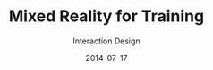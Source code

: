 ---
title: Mixed Reality for Training
subtitle: Interaction Design
layout: default
modal-id: 2
date: 2014-07-17
img: mrtraining.png
thumbnail: mrtraining-thumbnail.png
alt: image-alt
project-date: April 2014
client: Start Bootstrap
category: Web Development
description: <br>Interdisciplinary approaches for the analysis of sports training covered the following elements:<br><span style="font-family:Droid serif; font-style:Italic;"><b>· Psychological approach:</b> Motivation, Goal Setting, Confidence, Anxiety</span><br><span style="font-family:Droid serif; font-style:Italic;"><b>· Physiological approach:</b> Short-term/Long-term physiological reaction</span><br><span style="font-family:Droid serif; font-style:Italic;"><b>· Biomechanical approach:</b> Biomechanics, Sports Rehabilitation</span><br><br>Based on the analysis, we discovered mixed reality sports training's key features. Summaries are as follows:<br><br><span style="font-family:Droid serif; font-style:Italic;"><b>1. First-person view coaching</b></span><br><span style="font-family:Droid serif; font-style:Italic;">Psychological approach:</span> Appropriate feedback about the correct posture will give the trainee a sense of stability and motivate them.<span style="font-family:Droid serif; font-style:Italic;">Physiological approach:</span> Intuitive and efficient exercise will lead to an increasing amount of training so that people can obtain a strong body.<span style="font-family:Droid serif; font-style:Italic;">Biomechanical approach:</span> Posture correction during exercise will ensure safety.<span style="font-family:Droid serif; font-style:Italic;"><b>2. Third-person view coaching</b></span><br><span style="font-family:Droid serif; font-style:Italic;">Psychological approach:</span> Exercise manual with self-avatar will provide vicarious experience and confidence.<span style="font-family:Droid serif; font-style:Italic;">Physiological approach:</span> The self-avatar manual could show understandable contents for appropriate exercise intensity.<span style="font-family:Droid serif; font-style:Italic;">Biomechanical approach:</span> The intuitive manual will provide insight into the potential consequences of dangerous postures.<span style="font-family:Droid serif; font-style:Italic;"><b>3. Body estimation</b></span><br><span style="font-family:Droid serif; font-style:Italic;">Psychological approach:</span> Observing body changes could be a great stimulus in motivation, and it will give confidence and patience to trainees.<span style="font-family:Droid serif; font-style:Italic;">Physiological approach:</span> Visualizing body status could help decide the types of exercise.<span style="font-family:Droid serif; font-style:Italic;">Biomechanical approach:</span> Safe exercise planning will become easier while watching the specific muscle status, like asymmetrical muscles.<span style="font-family:Droid serif; font-style:Italic;"><b>4. Game simulation</b></span><br><span style="font-family:Droid serif; font-style:Italic;">Psychological approach:</span> Trainees will learn how to deal with anxiety and immediate decision problem through immersive training.<span style="font-family:Droid serif; font-style:Italic;">Physiological approach:</span> Adaptation to the actual game environment will help the formation of muscle memory.<span style="font-family:Droid serif; font-style:Italic;">Biomechanical approach:</span> Optimal strategies for each player will be acquired and trained.<span style="font-family:Droid serif; font-style:Italic;"><b>5. Motivator</b></span><br><span style="font-family:Droid serif; font-style:Italic;">Psychological approach:</span> Appropriate multi-modal feedback will provide trainees with a more positive self-image, which leads to intrinsic motivation.<span style="font-family:Droid serif; font-style:Italic;">Physiological approach:</span> Trainees will unleash their potential through encouragement.<span style="font-family:Droid serif; font-style:Italic;">Biomechanical approach:</span> The physical properties of trainees will give lower anxiety and higher confidence.<span style="font-family:Droid serif; font-style:Italic;"><b>6. Performance manager</b></span><br><span style="font-family:Droid serif; font-style:Italic;">Psychological approach:</span> A customized performance manager will provide users with intrinsic motivation.<span style="font-family:Droid serif; font-style:Italic;">Physiological approach:</span> The performance manager will suggest flexible goals for long-term training based on the current body condition.<span style="font-family:Droid serif; font-style:Italic;">Biomechanical approach:</span> The performance manager will take charge of everything, thereby ensuring the trainee's safety through concentrated training.

---